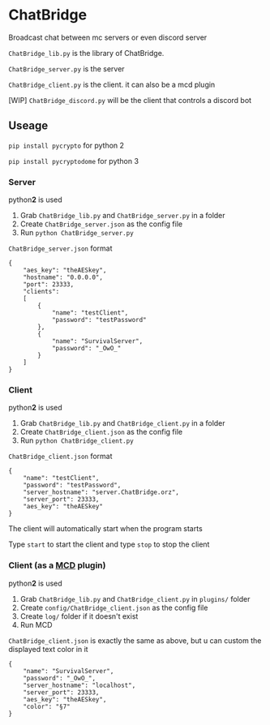# ChatBridge
Broadcast chat between mc servers or even discord server

`ChatBridge_lib.py` is the library of ChatBridge.

`ChatBridge_server.py` is the server

`ChatBridge_client.py` is the client. it can also be a mcd plugin

[WIP] `ChatBridge_discord.py` will be the client that controls a discord bot

## Useage
`pip install pycrypto` for python 2

`pip install pycryptodome` for python 3

### Server

python**2** is used

1. Grab `ChatBridge_lib.py` and `ChatBridge_server.py` in a folder
2. Create `ChatBridge_server.json` as the config file
3. Run `python ChatBridge_server.py`

`ChatBridge_server.json` format
```
{
	"aes_key": "theAESkey",
	"hostname": "0.0.0.0",
	"port": 23333,
	"clients":
	[
		{
			"name": "testClient",
			"password": "testPassword"
		},
		{
			"name": "SurvivalServer",
			"password": "_OwO_"
		}
	]
}
```

### Client

python**2** is used

1. Grab `ChatBridge_lib.py` and `ChatBridge_client.py` in a folder
2. Create `ChatBridge_client.json` as the config file
3. Run `python ChatBridge_client.py`

`ChatBridge_client.json` format
```
{
	"name": "testClient",
	"password": "testPassword",
	"server_hostname": "server.ChatBridge.orz",
	"server_port": 23333,
	"aes_key": "theAESkey"
}
```

The client will automatically start when the program starts

Type `start` to start the client and type `stop` to stop the client

### Client (as a [MCD](https://github.com/kafuuchino-desu/MCDaemon) plugin)

python**2** is used

1. Grab `ChatBridge_lib.py` and `ChatBridge_client.py` in `plugins/` folder
2. Create `config/ChatBridge_client.json` as the config file
3. Create `log/` folder if it doesn't exist
4. Run MCD


`ChatBridge_client.json` is exactly the same as above, but u can custom the displayed text color in it
```
{
	"name": "SurvivalServer",
	"password": "_OwO_",
	"server_hostname": "localhost",
	"server_port": 23333,
	"aes_key": "theAESkey",
	"color": "§7"
}
```

